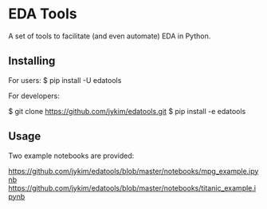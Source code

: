# EDA Tools

A set of tools to facilitate (and even automate) EDA in Python.

## Installing

For users:
  $ pip install -U edatools

For developers:

  $ git clone https://github.com/jykim/edatools.git
  $ pip install -e edatools

## Usage

Two example notebooks are provided:

https://github.com/jykim/edatools/blob/master/notebooks/mpg_example.ipynb
https://github.com/jykim/edatools/blob/master/notebooks/titanic_example.ipynb

